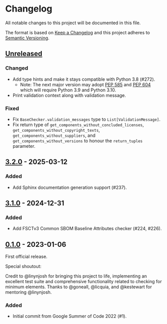 # Changelog

All notable changes to this project will be documented in this file.

The format is based on [Keep a Changelog][keepachangelog]
and this project adheres to [Semantic Versioning][semver].

## [Unreleased]

### Changed

- Add type hints and make it stays compatible with Python 3.8 (#272).
  - Note: The next major version may adopt
    [PEP 585](https://www.python.org/dev/peps/pep-0585/) and
    [PEP 604](https://www.python.org/dev/peps/pep-0604/)
    which will require Python 3.9 and Python 3.10.
- Print validation context along with validation message.

### Fixed

- Fix `BaseChecker.validation_messages` type to `List[ValidationMessage]`.
- Fix return type of `get_components_without_concluded_licenses`,
  `get_components_without_copyright_texts`, `get_components_without_suppliers`,
  and `get_components_without_versions`
  to honour the `return_tuples` parameter.

## [3.2.0] - 2025-03-12

### Added

- Add Sphinx documentation generation support (#237).

## [3.1.0] - 2024-12-31

### Added

- Add FSCTv3 Common SBOM Baseline Attributes checker (#224, #226).

## [0.1.0] - 2023-01-06

First official release.

Special shoutout:

Credit to @linynjosh for bringing this project to life, implementing
an excellent test suite and comprehensive functionality related to checking
for minimum elements.
Thanks to @goneall, @licquia, and @kestewart for mentoring @linynjosh.

### Added

- Initial commit from Google Summer of Code 2022 (#1).

[keepachangelog]: https://keepachangelog.com/en/1.1.0/
[semver]: https://semver.org/spec/v2.0.0.html
[Unreleased]: https://github.com/olivierlacan/keep-a-changelog/compare/v3.2.0...HEAD
[3.2.0]: https://github.com/spdx/ntia-conformance-checker/releases/tag/v3.2.0
[3.1.0]: https://github.com/spdx/ntia-conformance-checker/releases/tag/v3.1.0
[0.1.0]: https://github.com/spdx/ntia-conformance-checker/releases/tag/v0.1.0
